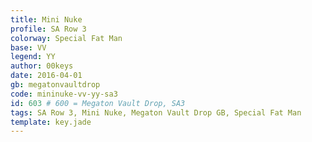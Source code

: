 ```yaml
---
title: Mini Nuke
profile: SA Row 3
colorway: Special Fat Man
base: VV
legend: YY
author: 00keys
date: 2016-04-01
gb: megatonvaultdrop
code: mininuke-vv-yy-sa3
id: 603 # 600 = Megaton Vault Drop, SA3
tags: SA Row 3, Mini Nuke, Megaton Vault Drop GB, Special Fat Man
template: key.jade  
---
```





